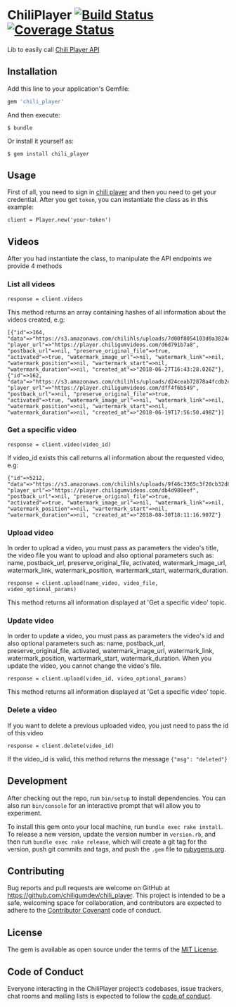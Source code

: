 # ChiliPlayer [![Build Status](https://travis-ci.org/chiligumdev/chili_player.svg?branch=master)](https://travis-ci.org/chiligumdev/chili_player) [![Coverage Status](https://coveralls.io/repos/github/chiligumdev/chili_player/badge.svg?branch=master)](https://coveralls.io/github/chiligumdev/chili_player?branch=master)

Lib to easily call [Chili Player API](https://player.chiligumvideos.com/)

## Installation

Add this line to your application's Gemfile:

```ruby
gem 'chili_player'
```

And then execute:

    $ bundle

Or install it yourself as:

    $ gem install chili_player

## Usage

First of all, you need to sign in [chili player](https://player.chiligumvideos.com/) and then you need to get your credential.
After you get `token`, you can instantiate the class as in this example:

    client = Player.new('your-token')

## Videos

After you had instantiate the class, to manipulate the API endpoints we provide 4 methods

### List all videos

    response = client.videos
    
This method returns an array containing hashes of all information about the videos created, e.g:

    [{"id"=>164, "data"=>"https://s3.amazonaws.com/chilihls/uploads/7d00f8054103d0a3824e59a3689743d69faf4d4b.mp4", "player_url"=>"https://player.chiligumvideos.com/d6d791b7a8", "postback_url"=>nil, "preserve_original_file"=>true, "activated"=>true, "watermark_image_url"=>nil, "watermark_link"=>nil, "watermark_position"=>nil, "wartermark_start"=>nil, "watermark_duration"=>nil, "created_at"=>"2018-06-27T16:43:28.026Z"}, {"id"=>162, "data"=>"https://s3.amazonaws.com/chilihls/uploads/d24ceab72878a4fcdb2c4b52b6d1ef0c67a2ed43.mp4", "player_url"=>"https://player.chiligumvideos.com/dff4f6b549", "postback_url"=>nil, "preserve_original_file"=>true, "activated"=>true, "watermark_image_url"=>nil, "watermark_link"=>nil, "watermark_position"=>nil, "wartermark_start"=>nil, "watermark_duration"=>nil, "created_at"=>"2018-06-19T17:56:50.498Z"}] 


### Get a specific video

    response = client.video(video_id)

If video_id exists this call returns all information about the requested video, e.g:

    {"id"=>5212, "data"=>"https://s3.amazonaws.com/chilihls/uploads/9f46c3365c3f20cb32d82dd795fdb664fa363d33.mp4", "player_url"=>"https://player.chiligumvideos.com/db4d980eef", "postback_url"=>nil, "preserve_original_file"=>true, "activated"=>true, "watermark_image_url"=>nil, "watermark_link"=>nil, "watermark_position"=>nil, "wartermark_start"=>nil, "watermark_duration"=>nil, "created_at"=>"2018-08-30T18:11:16.907Z"}

### Upload video
In order to upload a video, you must pass as parameters the video's title, the video file you want to upload and also optional parameters such as: name, postback_url, preserve_original_file, activated, watermark_image_url, watermark_link, watermark_position, wartermark_start, watermark_duration.

    response = client.upload(name_video, video_file, video_optional_params)

This method returns all information displayed at 'Get a specific video' topic.

### Update video
In order to update a video, you must pass as parameters the video's id and also optional parameters such as: name, postback_url, preserve_original_file, activated, watermark_image_url, watermark_link, watermark_position, wartermark_start, watermark_duration. When you update the video, you cannot change the video's file.

    response = client.upload(video_id, video_optional_params)

This method returns all information displayed at 'Get a specific video' topic.

### Delete a video
If you want to delete a previous uploaded video, you just need to pass the id of this video

    response = client.delete(video_id)

If the video_id is valid, this method returns the message `{"msg": "deleted"}`

## Development

After checking out the repo, run `bin/setup` to install dependencies. You can also run `bin/console` for an interactive prompt that will allow you to experiment.

To install this gem onto your local machine, run `bundle exec rake install`. To release a new version, update the version number in `version.rb`, and then run `bundle exec rake release`, which will create a git tag for the version, push git commits and tags, and push the `.gem` file to [rubygems.org](https://rubygems.org).

## Contributing

Bug reports and pull requests are welcome on GitHub at https://github.com/chiligumdev/chili_player. This project is intended to be a safe, welcoming space for collaboration, and contributors are expected to adhere to the [Contributor Covenant](http://contributor-covenant.org) code of conduct.

## License

The gem is available as open source under the terms of the [MIT License](https://opensource.org/licenses/MIT).

## Code of Conduct

Everyone interacting in the ChiliPlayer project’s codebases, issue trackers, chat rooms and mailing lists is expected to follow the [code of conduct](https://github.com/[USERNAME]/chili_player/blob/master/CODE_OF_CONDUCT.md).
